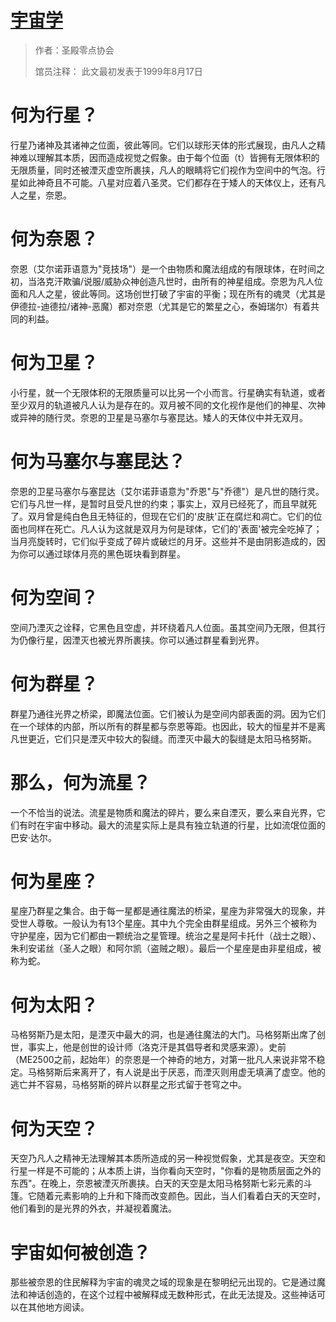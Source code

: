 # [宇宙学](https://www.imperial-library.info/content/cosmology)

> 作者：圣殿零点协会
>
> 馆员注释：
> 此文最初发表于1999年8月17日

# 何为行星？
行星乃诸神及其诸神之位面，彼此等同。它们以球形天体的形式展现，由凡人之精神难以理解其本质，因而造成视觉之假象。由于每个位面（t）皆拥有无限体积的无限质量，同时还被湮灭虚空所裹挟，凡人的眼睛将它们视作为空间中的气泡。行星如此神奇且不可能。八星对应着八圣灵。它们都存在于矮人的天体仪上，还有凡人之星，奈恩。

# 何为奈恩？
奈恩（艾尔诺菲语意为"竞技场"）是一个由物质和魔法组成的有限球体，在时间之初，当洛克汗欺骗/说服/威胁众神创造凡世时，由所有的神星组成。奈恩为凡人位面和凡人之星，彼此等同。这场创世打破了宇宙的平衡；现在所有的魂灵（尤其是伊德拉-迪德拉/诸神-恶魔）都对奈恩（尤其是它的繁星之心，泰姆瑞尔）有着共同的利益。

# 何为卫星？
小行星，就一个无限体积的无限质量可以比另一个小而言。行星确实有轨道，或者至少双月的轨道被凡人认为是存在的。双月被不同的文化视作是他们的神星、次神或异神的随行灵。奈恩的卫星是马塞尔与塞昆达。矮人的天体仪中并无双月。

# 何为马塞尔与塞昆达？
奈恩的卫星马塞尔与塞昆达（艾尔诺菲语意为"乔恩"与"乔德"）是凡世的随行灵。它们与凡世一样，是暂时且受凡世的约束；事实上，双月已经死了，而且早就死了。双月曾是纯白色且无特征的，但现在它们的'皮肤'正在腐烂和凋亡。它们的位面也同样在死亡。凡人认为这就是双月为何是球体，它们的'表面'被完全吃掉了；当月亮旋转时，它们似乎变成了碎片或破烂的月牙。这些并不是由阴影造成的，因为你可以通过球体月亮的黑色斑块看到群星。

# 何为空间？
空间乃湮灭之诠释，它黑色且空虚，并环绕着凡人位面。虽其空间乃无限，但其行为仍像行星，因湮灭也被光界所裹挟。你可以通过群星看到光界。

# 何为群星？
群星乃通往光界之桥梁，即魔法位面。它们被认为是空间内部表面的洞。因为它们在一个球体的内部，所以所有的群星都与奈恩等距。也因此，较大的恒星并不是离凡世更近，它们只是湮灭中较大的裂缝。而湮灭中最大的裂缝是太阳马格努斯。

# 那么，何为流星？
一个不恰当的说法。流星是物质和魔法的碎片，要么来自湮灭，要么来自光界，它们有时在宇宙中移动。最大的流星实际上是具有独立轨道的行星，比如流氓位面的巴安·达尔。

# 何为星座？
星座乃群星之集合。由于每一星都是通往魔法的桥梁，星座为非常强大的现象，并受世人尊敬。一般认为有13个星座。其中九个完全由群星组成。另外三个被称为守护星座，因为它们都由一颗统治之星管理。统治之星是阿卡托什（战士之眼）、朱利安诺丝（圣人之眼）和阿尔凯（盗贼之眼）。最后一个星座是由非星组成，被称为蛇。

# 何为太阳？
马格努斯乃是太阳，是湮灭中最大的洞，也是通往魔法的大门。马格努斯出席了创世，事实上，他是创世的设计师（洛克汗是其倡导者和灵感来源）。史前（ME2500之前，起始年）的奈恩是一个神奇的地方，对第一批凡人来说非常不稳定。马格努斯后来离开了，有人说是出于厌恶，而湮灭则用虚无填满了虚空。他的逃亡并不容易，马格努斯的碎片以群星之形式留于苍穹之中。

# 何为天空？
天空乃凡人之精神无法理解其本质所造成的另一种视觉假象，尤其是夜空。天空和行星一样是不可能的；从本质上讲，当你看向天空时，"你看的是物质层面之外的东西"。在晚上，奈恩被湮灭所裹挟。白天的天空是太阳马格努斯七彩元素的斗篷。它随着元素影响的上升和下降而改变颜色。因此，当人们看着白天的天空时，他们看到的是光界的外衣，并凝视着魔法。

# 宇宙如何被创造？
那些被奈恩的住民解释为宇宙的魂灵之域的现象是在黎明纪元出现的。它是通过魔法和神话创造的，在这个过程中被解释成无数种形式，在此无法提及。这些神话可以在其他地方阅读。